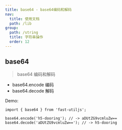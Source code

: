 ```yaml
---
title: base64 - base64编码和解码
nav:
  title: 使用文档
  path: /lib
group:
  path: /string
  title: 字符串操作
  order: 12
---
```


## base64

> base64 编码和解码

- base64.encode 编码
- base64.decode 解码

Demo:

```tsx | pure
import { base64 } from 'fast-utiljs';

base64.encode('h5-dooring'); // -> aDUtZG9vcmluZw==
base64.decode('aDUtZG9vcmluZw=='); // -> h5-dooring
```
